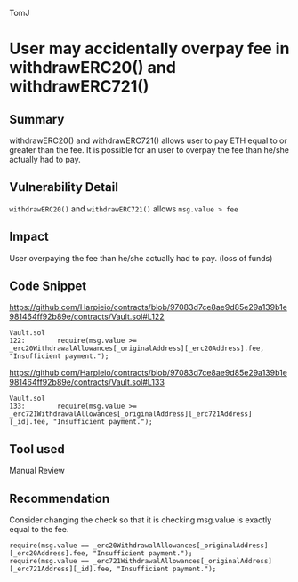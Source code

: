 TomJ
# User may accidentally overpay fee in withdrawERC20() and withdrawERC721()

## Summary
withdrawERC20() and withdrawERC721() allows user to pay ETH equal to or greater than the fee.
It is possible for an user to overpay the fee than he/she actually had to pay.

## Vulnerability Detail
`withdrawERC20()`  and `withdrawERC721()` allows `msg.value > fee`

## Impact
User overpaying the fee than he/she actually had to pay. (loss of funds)

## Code Snippet
https://github.com/Harpieio/contracts/blob/97083d7ce8ae9d85e29a139b1e981464ff92b89e/contracts/Vault.sol#L122
```solidity
Vault.sol
122:        require(msg.value >= _erc20WithdrawalAllowances[_originalAddress][_erc20Address].fee, "Insufficient payment.");
```

https://github.com/Harpieio/contracts/blob/97083d7ce8ae9d85e29a139b1e981464ff92b89e/contracts/Vault.sol#L133
```solidity
Vault.sol
133:        require(msg.value >= _erc721WithdrawalAllowances[_originalAddress][_erc721Address][_id].fee, "Insufficient payment.");
```

## Tool used
Manual Review

## Recommendation
Consider changing the check so that it is checking msg.value is exactly equal to the fee.
```solidity
require(msg.value == _erc20WithdrawalAllowances[_originalAddress][_erc20Address].fee, "Insufficient payment.");
require(msg.value == _erc721WithdrawalAllowances[_originalAddress][_erc721Address][_id].fee, "Insufficient payment.");
```
